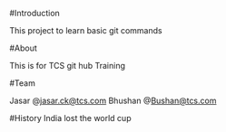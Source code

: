 #Introduction

This project to learn basic git commands

#About

This is for TCS git hub Training

#Team

Jasar @jasar.ck@tcs.com
Bhushan  @Bushan@tcs.com


#History
India lost the world cup